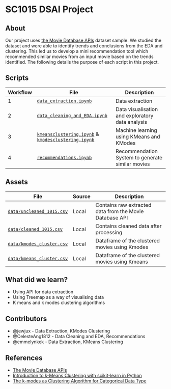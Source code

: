# SC1015 DSAI Project

## About

Our project uses [the Movie Database APIs](https://developers.themoviedb.org/3/getting-started) dataset sample. We studied the dataset and were able to identify trends and conclusions from the EDA and clustering. This led us to develop a mini recommendation tool which recommended similar movies from an input movie based on the trends identified. The following details the purpose of each script in this project.

## Scripts
| Workflow | File | Description |
| --- | --- | --- |
|1| [`data_extraction.ipynb`](data_extraction.ipynb) | Data extraction |
|2| [`data_cleaning_and_EDA.ipynb`](data_cleaning_and_EDA.ipynb) | Data visualisation and exploratory data analysis |
|3| [`kmeansclustering.ipynb`](kmeansclustering.ipynb) & [`kmodesclustering.ipynb`](kmodesclustering.ipynb) | Machine learning using KMeans and KModes |
|4| [`recommendations.ipynb`](recommendations.ipynb) | Recommendation System to generate similar movies |

## Assets
| File | Source | Description |
| --- | --- | --- |
| [`data/uncleaned_1015.csv`](data/uncleaned_1015.csv) | Local | Contains raw extracted data from the Movie Database API |
| [`data/cleaned_1015.csv`](data/cleaned_1015.csv) | Local | Contains cleaned data after processing |
| [`data/kmodes_cluster.csv`](data/kmodes_cluster.csv) | Local | Dataframe of the clustered movies using Kmodes |
| [`data/kmeans_cluster.csv`](data/kmeans_cluster.csv) | Local | Dataframe of the clustered movies using Kmeans |

## What did we learn?

* Using API for data extraction
* Using Treemap as a way of visualising data
* K means and k modes clustering algorithms

## Contributors
* @jewjux - Data Extraction, KModes Clustering
* @CelesteAng1812 - Data Cleaning and EDA, Recommendations
* @emmelynkek - Data Extraction, KMeans Clustering

## References
* [The Movie Database APIs](https://developers.themoviedb.org/3/getting-started)
* [Introduction to k-Means Clustering with scikit-learn in Python](https://www.datacamp.com/tutorial/k-means-clustering-python?utm_source=google&utm_medium=paid_search&utm_campaignid=19589720821&utm_adgroupid=143216588577&utm_device=c&utm_keyword=&utm_matchtype=&utm_network=g&utm_adpostion=&utm_creative=645433043010&utm_targetid=dsa-1947282172981&utm_loc_interest_ms=&utm_loc_physical_ms=9062504&utm_content=dsa~page~community-tuto&utm_campaign=230119_1-sea~dsa~tutorials_2-b2c_3-row-p1_4-prc_5-na_6-na_7-le_8-pdsh-go_9-na_10-na_11-na-marayc23&gclid=CjwKCAjwq-WgBhBMEiwAzKSH6GZtN-FSRi2TqpBM__wSv04-x41HMcg_UA4Q5Q1mrII-HBZgroxSiRoCDPwQAvD_BwE)
* [The k-modes as Clustering Algorithm for Categorical Data Type](https://medium.com/geekculture/the-k-modes-as-clustering-algorithm-for-categorical-data-type-bcde8f95efd7)
